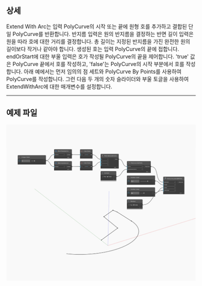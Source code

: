 ## 상세
Extend With Arc는 입력 PolyCurve의 시작 또는 끝에 원형 호를 추가하고 결합된 단일 PolyCurve를 반환합니다. 반지름 입력은 원의 반지름을 결정하는 반면 길이 입력은 원을 따라 호에 대한 거리를 결정합니다. 총 길이는 지정된 반지름을 가진 완전한 원의 길이보다 작거나 같아야 합니다. 생성된 호는 입력 PolyCurve의 끝에 접합니다. endOrStart에 대한 부울 입력은 호가 작성될 PolyCurve의 끝을 제어합니다. 'true' 값은 PolyCurve 끝에서 호를 작성하고, 'false'는 PolyCurve의 시작 부분에서 호를 작성합니다. 아래 예에서는 먼저 임의의 점 세트와 PolyCurve By Points를 사용하여 PolyCurve를 작성합니다. 그런 다음 두 개의 숫자 슬라이더와 부울 토글을 사용하여 ExtendWithArc에 대한 매개변수를 설정합니다.
___
## 예제 파일

![ExtendWithArc](./Autodesk.DesignScript.Geometry.PolyCurve.ExtendWithArc_img.jpg)

